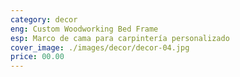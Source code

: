 ```yaml
---
category: decor
eng: Custom Woodworking Bed Frame
esp: Marco de cama para carpintería personalizado
cover_image: ./images/decor/decor-04.jpg
price: 00.00
---
```

 

